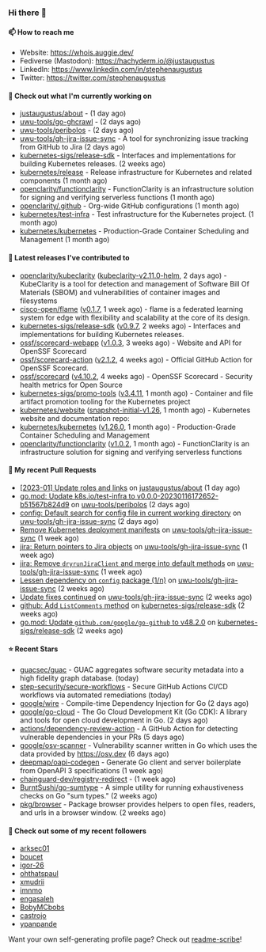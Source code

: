 ### Hi there 👋

#### 📫 How to reach me

- Website: https://whois.auggie.dev/
- Fediverse (Mastodon): https://hachyderm.io/@justaugustus
- LinkedIn: https://www.linkedin.com/in/stephenaugustus
- Twitter: https://twitter.com/stephenaugustus

#### 👷 Check out what I'm currently working on

- [justaugustus/about](https://github.com/justaugustus/about) -  (1 day ago)
- [uwu-tools/go-ghcrawl](https://github.com/uwu-tools/go-ghcrawl) -  (2 days ago)
- [uwu-tools/peribolos](https://github.com/uwu-tools/peribolos) -  (2 days ago)
- [uwu-tools/gh-jira-issue-sync](https://github.com/uwu-tools/gh-jira-issue-sync) - A tool for synchronizing issue tracking from GitHub to Jira (2 days ago)
- [kubernetes-sigs/release-sdk](https://github.com/kubernetes-sigs/release-sdk) - Interfaces and implementations for building Kubernetes releases. (2 weeks ago)
- [kubernetes/release](https://github.com/kubernetes/release) - Release infrastructure for Kubernetes and related components (1 month ago)
- [openclarity/functionclarity](https://github.com/openclarity/functionclarity) - FunctionClarity is an infrastructure solution for signing and verifying serverless functions (1 month ago)
- [openclarity/.github](https://github.com/openclarity/.github) - Org-wide GitHub configurations (1 month ago)
- [kubernetes/test-infra](https://github.com/kubernetes/test-infra) - Test infrastructure for the Kubernetes project. (1 month ago)
- [kubernetes/kubernetes](https://github.com/kubernetes/kubernetes) - Production-Grade Container Scheduling and Management (1 month ago)

#### 🔭 Latest releases I've contributed to

- [openclarity/kubeclarity](https://github.com/openclarity/kubeclarity) ([kubeclarity-v2.11.0-helm](https://github.com/openclarity/kubeclarity/releases/tag/kubeclarity-v2.11.0-helm), 2 days ago) - KubeClarity is a tool for detection and management of Software Bill Of Materials (SBOM) and vulnerabilities of container images and filesystems
- [cisco-open/flame](https://github.com/cisco-open/flame) ([v0.1.7](https://github.com/cisco-open/flame/releases/tag/v0.1.7), 1 week ago) - flame is a federated learning system for edge with flexibility and scalability at the core of its design.
- [kubernetes-sigs/release-sdk](https://github.com/kubernetes-sigs/release-sdk) ([v0.9.7](https://github.com/kubernetes-sigs/release-sdk/releases/tag/v0.9.7), 2 weeks ago) - Interfaces and implementations for building Kubernetes releases.
- [ossf/scorecard-webapp](https://github.com/ossf/scorecard-webapp) ([v1.0.3](https://github.com/ossf/scorecard-webapp/releases/tag/v1.0.3), 3 weeks ago) - Website and API for OpenSSF Scorecard
- [ossf/scorecard-action](https://github.com/ossf/scorecard-action) ([v2.1.2](https://github.com/ossf/scorecard-action/releases/tag/v2.1.2), 4 weeks ago) - Official GitHub Action for OpenSSF Scorecard.
- [ossf/scorecard](https://github.com/ossf/scorecard) ([v4.10.2](https://github.com/ossf/scorecard/releases/tag/v4.10.2), 4 weeks ago) - OpenSSF Scorecard - Security health metrics for Open Source
- [kubernetes-sigs/promo-tools](https://github.com/kubernetes-sigs/promo-tools) ([v3.4.11](https://github.com/kubernetes-sigs/promo-tools/releases/tag/v3.4.11), 1 month ago) - Container and file artifact promotion tooling for the Kubernetes project
- [kubernetes/website](https://github.com/kubernetes/website) ([snapshot-initial-v1.26](https://github.com/kubernetes/website/releases/tag/snapshot-initial-v1.26), 1 month ago) - Kubernetes website and documentation repo: 
- [kubernetes/kubernetes](https://github.com/kubernetes/kubernetes) ([v1.26.0](https://github.com/kubernetes/kubernetes/releases/tag/v1.26.0), 1 month ago) - Production-Grade Container Scheduling and Management
- [openclarity/functionclarity](https://github.com/openclarity/functionclarity) ([v1.0.2](https://github.com/openclarity/functionclarity/releases/tag/v1.0.2), 1 month ago) - FunctionClarity is an infrastructure solution for signing and verifying serverless functions

#### 🔨 My recent Pull Requests

- [[2023-01] Update roles and links](https://github.com/justaugustus/about/pull/9) on [justaugustus/about](https://github.com/justaugustus/about) (1 day ago)
- [go.mod: Update k8s.io/test-infra to v0.0.0-20230116172652-b51567b824d9](https://github.com/uwu-tools/peribolos/pull/155) on [uwu-tools/peribolos](https://github.com/uwu-tools/peribolos) (2 days ago)
- [config: Default search for config file in current working directory](https://github.com/uwu-tools/gh-jira-issue-sync/pull/75) on [uwu-tools/gh-jira-issue-sync](https://github.com/uwu-tools/gh-jira-issue-sync) (2 days ago)
- [Remove Kubernetes deployment manifests](https://github.com/uwu-tools/gh-jira-issue-sync/pull/72) on [uwu-tools/gh-jira-issue-sync](https://github.com/uwu-tools/gh-jira-issue-sync) (1 week ago)
- [jira: Return pointers to Jira objects](https://github.com/uwu-tools/gh-jira-issue-sync/pull/65) on [uwu-tools/gh-jira-issue-sync](https://github.com/uwu-tools/gh-jira-issue-sync) (1 week ago)
- [jira: Remove `dryrunJiraClient` and merge into default methods](https://github.com/uwu-tools/gh-jira-issue-sync/pull/64) on [uwu-tools/gh-jira-issue-sync](https://github.com/uwu-tools/gh-jira-issue-sync) (1 week ago)
- [Lessen dependency on `config` package (1/n)](https://github.com/uwu-tools/gh-jira-issue-sync/pull/63) on [uwu-tools/gh-jira-issue-sync](https://github.com/uwu-tools/gh-jira-issue-sync) (2 weeks ago)
- [Update fixes continued](https://github.com/uwu-tools/gh-jira-issue-sync/pull/60) on [uwu-tools/gh-jira-issue-sync](https://github.com/uwu-tools/gh-jira-issue-sync) (2 weeks ago)
- [github: Add `ListComments` method](https://github.com/kubernetes-sigs/release-sdk/pull/148) on [kubernetes-sigs/release-sdk](https://github.com/kubernetes-sigs/release-sdk) (2 weeks ago)
- [go.mod: Update `github.com/google/go-github` to v48.2.0](https://github.com/kubernetes-sigs/release-sdk/pull/147) on [kubernetes-sigs/release-sdk](https://github.com/kubernetes-sigs/release-sdk) (2 weeks ago)

#### ⭐ Recent Stars

- [guacsec/guac](https://github.com/guacsec/guac) - GUAC aggregates software security metadata into a high fidelity graph database. (today)
- [step-security/secure-workflows](https://github.com/step-security/secure-workflows) - Secure GitHub Actions CI/CD workflows via automated remediations (today)
- [google/wire](https://github.com/google/wire) - Compile-time Dependency Injection for Go (2 days ago)
- [google/go-cloud](https://github.com/google/go-cloud) - The Go Cloud Development Kit (Go CDK): A library and tools for open cloud development in Go. (2 days ago)
- [actions/dependency-review-action](https://github.com/actions/dependency-review-action) - A GitHub Action for detecting vulnerable dependencies in your PRs (5 days ago)
- [google/osv-scanner](https://github.com/google/osv-scanner) - Vulnerability scanner written in Go which uses the data provided by https://osv.dev (6 days ago)
- [deepmap/oapi-codegen](https://github.com/deepmap/oapi-codegen) - Generate Go client and server boilerplate from OpenAPI 3 specifications (1 week ago)
- [chainguard-dev/registry-redirect](https://github.com/chainguard-dev/registry-redirect) -  (1 week ago)
- [BurntSushi/go-sumtype](https://github.com/BurntSushi/go-sumtype) - A simple utility for running exhaustiveness checks on Go &#34;sum types.&#34; (2 weeks ago)
- [pkg/browser](https://github.com/pkg/browser) - Package browser provides helpers to open files, readers, and urls in a browser window. (2 weeks ago)

#### 👯 Check out some of my recent followers

- [arksec01](https://github.com/arksec01)
- [boucet](https://github.com/boucet)
- [igor-26](https://github.com/igor-26)
- [ohthatspaul](https://github.com/ohthatspaul)
- [xmudrii](https://github.com/xmudrii)
- [imnmo](https://github.com/imnmo)
- [engasaleh](https://github.com/engasaleh)
- [BobyMCbobs](https://github.com/BobyMCbobs)
- [castrojo](https://github.com/castrojo)
- [ypanpande](https://github.com/ypanpande)

Want your own self-generating profile page? Check out [readme-scribe](https://github.com/muesli/readme-scribe)!
